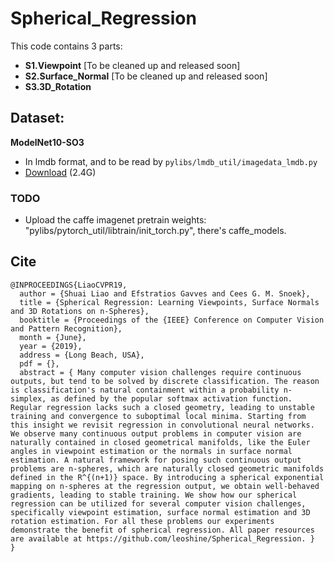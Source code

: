 


# Spherical_Regression


This code contains 3 parts:

- **S1.Viewpoint**      [To be cleaned up and released soon]- **S2.Surface_Normal** [To be cleaned up and released soon]- **S3.3D_Rotation**


## Dataset:

**ModelNet10-SO3** 

- In lmdb format, and to be read by `pylibs/lmdb_util/imagedata_lmdb.py`
- [Download](https://drive.google.com/file/d/17GLZbNTDq8B_MOgrV1TiJPoqcm_oQ_mK/view?usp=sharing) (2.4G)



### TODO
- Upload the caffe imagenet pretrain weights:  "pylibs/pytorch\_util/libtrain/init\_torch.py",
there's caffe_models.


## Cite

```
@INPROCEEDINGS{LiaoCVPR19, 
  author = {Shuai Liao and Efstratios Gavves and Cees G. M. Snoek}, 
  title = {Spherical Regression: Learning Viewpoints, Surface Normals and 3D Rotations on n-Spheres}, 
  booktitle = {Proceedings of the {IEEE} Conference on Computer Vision and Pattern Recognition}, 
  month = {June}, 
  year = {2019}, 
  address = {Long Beach, USA}, 
  pdf = {}, 
  abstract = { Many computer vision challenges require continuous outputs, but tend to be solved by discrete classification. The reason is classification's natural containment within a probability n-simplex, as defined by the popular softmax activation function. Regular regression lacks such a closed geometry, leading to unstable training and convergence to suboptimal local minima. Starting from this insight we revisit regression in convolutional neural networks. We observe many continuous output problems in computer vision are naturally contained in closed geometrical manifolds, like the Euler angles in viewpoint estimation or the normals in surface normal estimation. A natural framework for posing such continuous output problems are n-spheres, which are naturally closed geometric manifolds defined in the R^{(n+1)} space. By introducing a spherical exponential mapping on n-spheres at the regression output, we obtain well-behaved gradients, leading to stable training. We show how our spherical regression can be utilized for several computer vision challenges, specifically viewpoint estimation, surface normal estimation and 3D rotation estimation. For all these problems our experiments demonstrate the benefit of spherical regression. All paper resources are available at https://github.com/leoshine/Spherical_Regression. }
}
```